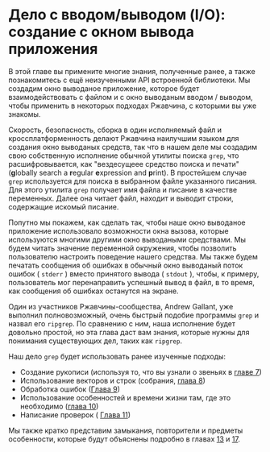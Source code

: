 # Дело с вводом/выводом (I/O): создание с окном вывода приложения

В этой главе вы примените многие знания, полученные ранее, а также познакомитесь с ещё неизученными API встроенной библиотеки. Мы создадим окно выводаное приложение, которое будет взаимодействовать с файлом и с окно выводаным вводом / выводом, чтобы применить в некоторых подходах Ржавчина, с которыми вы уже знакомы.

Скорость, безопасность, сборка в один исполняемый файл и кроссплатформенность делают Ржавчина наилучшим языком для создания окно выводаных средств, так что в нашем деле мы создадим свою собственную исполнение обычной утилиты поиска `grep`, что расшифровывается, как "вездесущеее средство поиска и печати" (**g**lobally search a **r**egular **e**xpression and **p**rint). В простейшем случае `grep` используется для поиска в выбранном файле указанного писания. Для этого утилита `grep` получает имя файла и писание в качестве переменных. Далее она читает файл, находит и выводит строки, содержащие искомый писание.

Попутно мы покажем, как сделать так, чтобы наше окно выводаное приложение использовало возможности окна вызова, которые используются многими другими окно выводаными средствами. Мы будем читать значение переменной окружения, чтобы позволить пользователю настроить поведение нашего средства. Мы также будем печатать сообщения об ошибках в обычный окно выводаный поток ошибок ( `stderr` ) вместо принятого вывода ( `stdout` ), чтобы, к примеру, пользователь мог перенаправить успешный вывод в файл, в то время, как сообщения об ошибках останутся на экране.

Один из участников Ржавчины-сообщества, Andrew Gallant, уже выполнил полновозможный, очень быстрый подобие программы `grep` и назвал его `ripgrep`. По сравнению с ним, наша исполнение будет довольно простой, но эта глава даст вам знания, которые нужны для понимания существующих дел, таких как <code>ripgrep</code>.

Наш дело `grep` будет использовать ранее изученные подходы:

- Создание рукописи (используя то, что вы узнали о звеньях в [ главе 7]<!--  -->)
- Использование векторов и строк (собрания, [глава 8]<!--  -->)
- Обработка ошибок ([Глава 9]<!--  -->)
- Использование особенностей и времени жизни там, где это необходимо ([глава 10]<!--  -->)
- Написание проверок ( [Глава 11]<!--  -->)

Мы также кратко представим замыкания, повторители и предметы особенности, которые будут объяснены подробно в главах [13]<!--  --> и [17]<!--  -->.


[ главе 7]: ch07-00-managing-growing-projects-with-packages-crates-and-modules.html
[глава 8]: ch08-00-common-collections.html
[Глава 9]: ch09-00-error-handling.html
[глава 10]: ch10-00-generics.html
[Глава 11]: ch11-00-testing.html
[13]: ch13-00-functional-features.html
[17]: ch17-00-oop.html